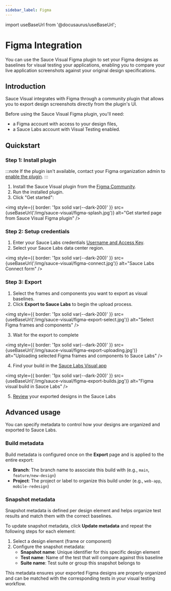 ```yaml
---
sidebar_label: Figma
---
```


import useBaseUrl from '@docusaurus/useBaseUrl';

# Figma Integration

You can use the Sauce Visual Figma plugin to set your Figma designs as baselines for visual testing your applications, enabling you to compare your live application screenshots against your original design specifications.

## Introduction

Sauce Visual integrates with Figma through a community plugin that allows you to export design screenshots directly from the plugin's UI.

Before using the Sauce Visual Figma plugin, you'll need:
- a Figma account with access to your design files,
- a Sauce Labs account with Visual Testing enabled.

[//]: # (TODO: Link to examples)

## Quickstart

### Step 1: Install plugin

:::note
If the plugin isn't available, contact your Figma organization admin to [enable the plugin](https://help.figma.com/hc/en-us/articles/4404228724759-Manage-plugins-and-widgets-in-an-organization).
:::

[//]: # (TODO: Update the plugin link)
1. Install the Sauce Visual plugin from the [Figma Community](https://www.figma.com/community/plugins).
2. Run the installed plugin.
3. Click "Get started":

<img
    style={{ border: '1px solid var(--dark-200)' }}
    src={useBaseUrl('/img/sauce-visual/figma-splash.jpg')} 
    alt="Get started page from Sauce Visual Figma plugin" 
/>


### Step 2: Setup credentials

1. Enter your Sauce Labs credentials [Username and Access Key](https://app.saucelabs.com/user-settings).
2. Select your Sauce Labs data center region.

<img
    style={{ border: '1px solid var(--dark-200)' }}
    src={useBaseUrl('/img/sauce-visual/figma-connect.jpg')}
    alt="Sauce Labs Connect form"
/>

### Step 3: Export
1. Select the frames and components you want to export as visual baselines.
2. Click **Export to Sauce Labs** to begin the upload process.

<img
    style={{ border: '1px solid var(--dark-200)' }}
    src={useBaseUrl('/img/sauce-visual/figma-export-select.jpg')}
    alt="Select Figma frames and components"
/>

3. Wait for the export to complete

<img
  style={{ border: '1px solid var(--dark-200)' }}
  src={useBaseUrl('/img/sauce-visual/figma-export-uploading.jpg')}
  alt="Uploading selected Figma frames and components to Sauce Labs"
/>

4. Find your build in the [Sauce Labs Visual app](https://app.saucelabs.com/visual/builds/)

<img
    style={{ border: '1px solid var(--dark-200)' }}
    src={useBaseUrl('/img/sauce-visual/figma-export-builds.jpg')}
    alt="Figma visual build in Sauce Labs"
/>

5. [Review](https://docs.saucelabs.com/visual-testing/workflows/review/) your exported designs in the Sauce Labs



## Advanced usage

You can specify metadata to control how your designs are organized and exported to Sauce Labs.

### Build metadata

Build metadata is configured once on the **Export** page and is applied to the entire export:
- **Branch**: The branch name to associate this build with (e.g., `main`, `feature/new-design`)
- **Project**: The project or label to organize this build under (e.g., `web-app`, `mobile-redesign`)


### Snapshot metadata

Snapshot metadata is defined per design element and helps organize test results and match them with the correct baselines.

To update snapshot metadata, click **Update metadata** and repeat the following steps for each element:

1. Select a design element (frame or component)
2. Configure the snapshot metadata:
    - **Snapshot name**: Unique identifier for this specific design element
    - **Test name**: Name of the test that will compare against this baseline
    - **Suite name**: Test suite or group this snapshot belongs to

This metadata ensures your exported Figma designs are properly organized and can be matched with the corresponding tests in your visual testing workflow.
